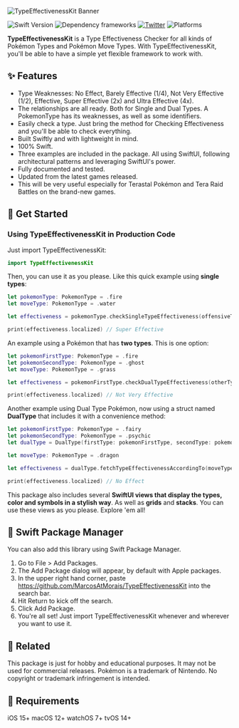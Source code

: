![TypeEffectivenessKit Banner](https://www.marcostmorais.com/type-effectiveness-kit.png)

![Swift Version](https://img.shields.io/badge/Swift-5.5-F16D39.svg?style=flat) ![Dependency frameworks](https://img.shields.io/badge/Supports-_Swift_Package_Manager-F16D39.svg?style=flat) [![Twitter](https://img.shields.io/badge/twitter-@marcostmorais-blue.svg?style=flat)](https://twitter.com/marcostmorais) ![Platforms](https://img.shields.io/badge/platforms-iOS%20%7C%20macOS%20%7C%20watchOS%20%7C%20tvOS%20%7C%20iPadOS-blue)

**TypeEffectivenessKit** is a Type Effectiveness Checker for all kinds of Pokémon Types and Pokémon Move Types. With TypeEffectivenessKit, you'll be able to have a simple yet flexible framework to work with.

## ✨ Features

- Type Weaknesses: No Effect, Barely Effective (1/4), Not Very Effective (1/2), Effective, Super Effective (2x) and Ultra Effective (4x).
- The relationships are all ready. Both for Single and Dual Types. A PokemonType has its weaknesses, as well as some identifiers.
- Easily check a type. Just bring the method for Checking Effectiveness and you'll be able to check everything.
- Built Swiftly and with lightweight in mind.
- 100% Swift.
- Three examples are included in the package. All using SwiftUI, following architectural patterns and leveraging SwiftUI's power.
- Fully documented and tested.
- Updated from the latest games released.
- This will be very useful especially for Terastal Pokémon and Tera Raid Battles on the brand-new games.

## 🚀 Get Started

### Using TypeEffectivenessKit in Production Code
Just import TypeEffectivenessKit:

```swift
import TypeEffectivenessKit
```

Then, you can use it as you please. Like this quick example using **single types**:

```swift
let pokemonType: PokemonType = .fire
let moveType: PokemonType = .water

let effectiveness = pokemonType.checkSingleTypeEffectiveness(offensiveType: moveType)

print(effectiveness.localized) // Super Effective
```

An example using a Pokémon that has **two types**. This is one option:
```swift
let pokemonFirstType: PokemonType = .fire
let pokemonSecondType: PokemonType = .ghost
let moveType: PokemonType = .grass

let effectiveness = pokemonFirstType.checkDualTypeEffectiveness(otherType: pokemonSecondType, offensiveType: moveType)

print(effectiveness.localized) // Not Very Effective
```

Another example using Dual Type Pokémon, now using a struct named **DualType** that includes it with a convenience method:


```swift
let pokemonFirstType: PokemonType = .fairy
let pokemonSecondType: PokemonType = .psychic
let dualType = DualType(firstType: pokemonFirstType, secondType: pokemonSecondType)

let moveType: PokemonType = .dragon

let effectiveness = dualType.fetchTypeEffectivenessAccordingTo(moveType)

print(effectiveness.localized) // No Effect
```

This package also includes several **SwiftUI views that display the types, color and symbols in a stylish way**. As well as **grids** and **stacks**. You can use these views as you please. Explore 'em all!

## 🔨 Swift Package Manager

You can also add this library using Swift Package Manager.

1. Go to File > Add Packages.
2. The Add Package dialog will appear, by default with Apple packages.
3. In the upper right hand corner, paste https://github.com/MarcosAtMorais/TypeEffectivenessKit into the search bar.
4. Hit Return to kick off the search.
5. Click Add Package.
6. You're all set! Just import TypeEffectivenessKit whenever and wherever you want to use it.

## 💭 Related

This package is just for hobby and educational purposes. It may not be used for commercial releases. Pokémon is a trademark of Nintendo. No copyright or trademark infringement is intended.

## 🌟 Requirements

iOS 15+
macOS 12+
watchOS 7+
tvOS 14+
